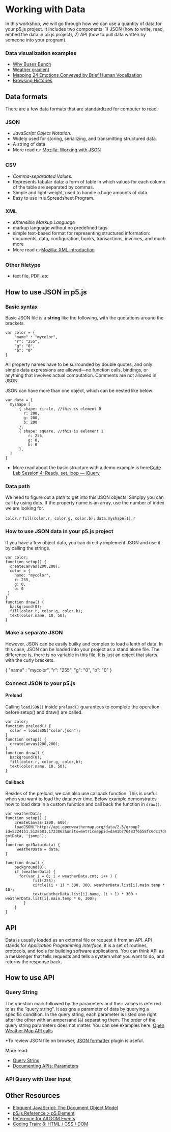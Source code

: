 # Working with Data
In this workshop, we will go through how we can use a quantity of data for your p5.js project. It includes two components: 1) JSON (how to write, read, embed the data in p5.js project), 2) API (how to pull data written by someone into your program). 

### Data visualization examples
- [Why Buses Bunch](https://setosa.io/bus/)
- [Weather gradient](http://weathergradient.com/)
- [Mapping 24 Emotions Conveyed by Brief Human Vocalization](https://s3-us-west-1.amazonaws.com/vocs/map.html)
- [Browsing Histories](https://labs.rs/en/browsing-histories/)

## Data formats
There are a few data formats that are standardized for computer to read. 

### JSON 
- *JavaScript Object Notation*.
- Widely used for storing, serializing, and transmitting structured data.
- A string of data 
- More read 👉 [Mozilla: Working with JSON](https://developer.mozilla.org/en-US/docs/Learn/JavaScript/Objects/JSON)

### CSV
- *Comma-separaated Values*. 
- Represents tabular data: a form of table in which values for each column of the table are separated by commas.
- Simple and light-weight, used to handle a huge amounts of data.
- Easy to use in a Spreadsheet Program.

### XML
- *eXtensible Markup Language*
- markup language without no predefined tags.
- simple text-based format for representing structured information: documents, data, configuration, books, transactions, invoices, and much more
- More read 👉[Mozilla: XML introduction](https://developer.mozilla.org/en-US/docs/Web/XML/XML_introduction)

### Other filetype 
- text file, PDF, etc

## How to use JSON in p5.js

### Basic syntax

Basic JSON file is a **string** like the following, with the quotations around the brackets.

```
var color = {
    "name" : "mycolor",
    "r": "255",
    "g": "0",
    "b": "0"
}
```
All property names have to be surrounded by double quotes, and only simple data expressions are allowed—no function calls, bindings, or anything that involves actual computation. Comments are not allowed in JSON.

JSON can have more than one object, which can be nested like below:
```
var data = {
  myshape [
      { shape: circle, //this is element 0
        r: 200,
        g: 200,
        b: 200 
      },
      { shape: square, //this is eelement 1
          r: 255,
          g: 0,
          b: 0 
      },
  ]
}
```

* More read about the basic structure with a demo example is here[Code Lab Session 4: Ready, set, loop — jQuery](https://github.com/RISD-Code-Lab/cl-spring2020/tree/master/session-04)

### Data path
We need to figure out a path to get into this JSON objects. Simplpy you can call by using dots. If the property name is an array, use the number of index we are looking for. 

`color.r`
`fill(color.r, color.g, color.b);`
`data.myshape[1].r`


### How to use JSON data in your p5.js project
If you have a few object data, you can directly implement JSON and use it by calling the strings.

```
var color;
function setup() {
  createCanvas(200,200);
  color = {
    name: "mycolor",
    r: 255,
    g: 0,
    b: 0
 }
}
function draw() {
  background(0);
  fill(color.r, color.g, color.b);
  text(color.name, 10, 50);
}
```


### Make a separate JSON
However, JSON can be easily builky and complex to load a lenth of data. In this case, JSON can be loaded into your project as a stand alone file. The difference is, there is no variable in this file. It is just an object that starts with the curly brackets.  

 {
    "name" : "mycolor",
    "r": "255",
    "g": "0",
    "b": "0"
}

### Connect JSON to your p5.js

#### Preload
Calling `loadJSON()` inside `preload()` guarantees to complete the operation before setup() and draw() are called.

```
var color;
function preload() {
  color = loadJSON("color.json");
}
function setup() {
  createCanvas(200,200);
}
function draw() {
  background(0);
  fill(color.r, color.g, color,b);
  text(color.name, 10, 50);
}
```

#### Callback
Besides of the preload, we can also use callback function. This is useful when you want to load the data over time. Below example demonstrates how to load data in a custom function and call back the function in `draw()`.

```
var weatherData;
function setup() {
    createCanvas(1200, 600);
    loadJSON("http://api.openweathermap.org/data/2.5/group?id=5224151,5128581,1723862&units=metric&appid=da41b776483f6b58fc0dc17d649e9ab1", gotData, 'jsonp');
}
function gotData(data) {  
     weatherData = data;
} 
  
function draw() {
    background(0);
    if (weatherData) {
      for(var i = 0; i < weatherData.cnt; i++ ) {
            fill(255);
            circle((i + 1) * 300, 300, weatherData.list[i].main.temp * 10);
            text(weatherData.list[i].name, (i + 1) * 300 + weatherData.list[i].main.temp * 6, 300);
        }
    }
}
```

## API
Data is usually loaded as an external file or request it from an API. API stands for *Application Programming Interface*, it is a set of routines, protocols, and tools for building software applications. You can think API as a messenger that tells requests and tells a system what you want to do, and returns the response back.

## How to use API

### Query String
The question mark followed by the parameters and their values is referred to as the “query string". It assigns a parameter of data by querying a specific condition. In the query string, each parameter is listed one right after the other with an ampersand (`&`) separating them. The order of the query string parameters does not matter. You can see examples here: [Open Weather Map API calls](https://openweathermap.org/current)

*To review JSON file on browser, [JSON formatter](https://chrome.google.com/webstore/detail/json-formatter/bcjindcccaagfpapjjmafapmmgkkhgoa?hl=en) plugin is useful.

More read:
- [Query String](https://en.wikipedia.org/wiki/Query_string)
- [Documenting APIs: Parameters](https://idratherbewriting.com/learnapidoc/docapis_doc_parameters.html#query_string_parameters)


### API Query with User Input




## Other Resources
- [Eloquent JavaScript: The Document Object Model](https://eloquentjavascript.net/14_dom.html)
- [p5.js Reference > p5.Element](https://p5js.org/reference/#/p5.Element)
- [Reference for All DOM Events](https://developer.mozilla.org/en-US/docs/Web/Events)
- [Coding Train: 8: HTML / CSS / DOM](https://www.youtube.com/playlist?list=PLRqwX-V7Uu6bI1SlcCRfLH79HZrFAtBvX)




